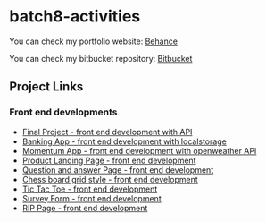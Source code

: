 # batch8-activities

You can check my portfolio website: [Behance](https://www.behance.net/paulbuscano003)

You can check my bitbucket repository: [Bitbucket](https://bitbucket.org/paulbuscano/)



## Project Links

### Front end developments

* [Final Project - front end development with API](https://buscanopaul.github.io/batch8-activities/findvaccineph)
* [Banking App - front end development with localstorage](https://buscanopaul.github.io/batch8-activities/bankapp)
* [Momentum App - front end development with openweather API](https://buscanopaul.github.io/batch8-activities/momentumapp)
* [Product Landing Page - front end development](https://buscanopaul.github.io/batch8-activities/productpage)
* [Question and answer Page - front end development](https://buscanopaul.github.io/batch8-activities/questionandanswer)
* [Chess board grid style - front end development](https://buscanopaul.github.io/batch8-activities/chessgrid)
* [Tic Tac Toe - front end development](https://buscanopaul.github.io/batch8-activities/tic_tac_toe)
* [Survey Form - front end development](https://buscanopaul.github.io/batch8-activities/surveyform)
* [RIP Page - front end development](https://buscanopaul.github.io/batch8-activities/userstories)
